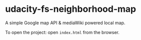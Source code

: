 # udacity-fs-neighborhood-map
A simple Google map API & mediaWiki powered local map. 

To open the project: open `index.html` from the browser.
